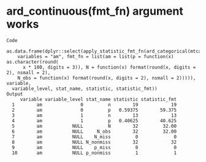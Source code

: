 # ard_continuous(fmt_fn) argument works

    Code
      as.data.frame(dplyr::select(apply_statistic_fmt_fn(ard_categorical(mtcars,
        variables = "am", fmt_fn = list(am = list(p = function(x) as.character(round(
          x * 100, digits = 3)), N = function(x) format(round(x, digits = 2), nsmall = 2),
        N_obs = function(x) format(round(x, digits = 2), nsmall = 2))))), variable,
      variable_level, stat_name, statistic, statistic_fmt))
    Output
         variable variable_level stat_name statistic statistic_fmt
      1        am              0         n        19            19
      2        am              0         p   0.59375        59.375
      3        am              1         n        13            13
      4        am              1         p   0.40625        40.625
      5        am           NULL         N        32         32.00
      6        am           NULL     N_obs        32         32.00
      7        am           NULL    N_miss         0             0
      8        am           NULL N_nonmiss        32            32
      9        am           NULL    p_miss         0             0
      10       am           NULL p_nonmiss         1             1

